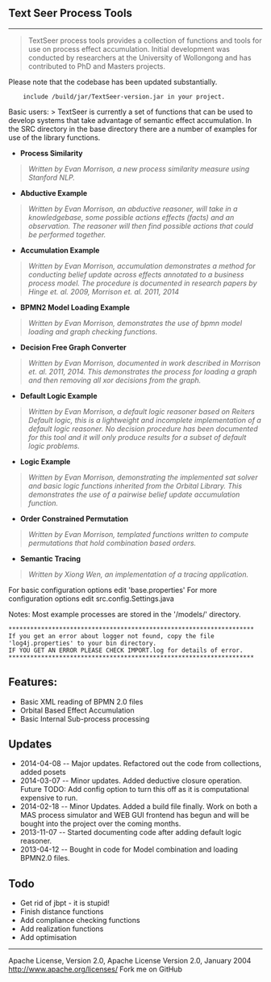 
## Text Seer Process Tools
----------------------------

> TextSeer process tools provides a collection of functions and tools for use on process effect accumulation. Initial development was conducted by researchers at the University of Wollongong and has contributed to PhD and Masters projects.


Please note that the codebase has been updated substantially. 
```
    include /build/jar/TextSeer-version.jar in your project. 
```

Basic users:
    > TextSeer is currently a set of functions that can be used to develop systems that take advantage of semantic effect accumulation. In the SRC directory in the base directory there are a number of examples for use of the library functions.

* **Process Similarity**
> *Written by Evan Morrison, a new process similarity measure using Stanford NLP.*


* **Abductive Example**
> *Written by Evan Morrison, an abductive reasoner, will take in a knowledgebase, some possible actions effects (facts) and an observation. The reasoner will then find possible actions that could be performed together.*

* **Accumulation Example**
> *Written by Evan Morrison, accumulation demonstrates a method for conducting belief update across effects annotated to a business process model. The procedure is documented in research papers by Hinge et. al. 2009, Morrison et. al. 2011, 2014*

* **BPMN2 Model Loading Example**
> *Written by Evan Morrison, demonstrates the use of bpmn model loading and graph checking functions.*

* **Decision Free Graph Converter**
> *Written by Evan Morrison, documented in work described in Morrison et. al. 2011, 2014. This demonstrates the process for loading a graph and then removing all xor decisions from the graph.*

* **Default Logic Example**
> *Written by Evan Morrison, a default logic reasoner based on Reiters Default logic, this is a lightweight and incomplete implementation of a default logic reasoner. No decision procedure has been documented for this tool and it will only produce results for a subset of default logic problems.*

* **Logic Example**
> *Written by Evan Morrison, demonstrating the implemented sat solver and basic logic functions inherited from the Orbital Library. This demonstrates the use of a pairwise belief update accumulation function.*  

* **Order Constrained Permutation**
> *Written by Evan Morrison, templated functions written to compute permutations that hold combination based orders.* 

* **Semantic Tracing**
> *Written by Xiong Wen, an implementation of a tracing application.*

   
For basic configuration options edit 'base.properties'
For more configuration options edit src.config.Settings.java

Notes:
Most example processes are stored in the '/models/' directory.

```
********************************************************************
If you get an error about logger not found, copy the file 
'log4j.properties' to your bin directory.
IF YOU GET AN ERROR PLEASE CHECK IMPORT.log for details of error.
********************************************************************
```



Features:
---------
* Basic XML reading of BPMN 2.0 files
* Orbital Based Effect Accumulation
* Basic Internal Sub-process processing


Updates
-------
 - 2014-04-08 -- Major updates. Refactored out the code from collections, added posets
 - 2014-03-07 -- Minor updates. Added deductive closure operation. Future TODO: Add config option to turn this off as it is computational expensive to run. 
 - 2014-02-18 -- Minor Updates. Added a build file finally. Work on both a MAS process simulator and WEB GUI frontend has begun and will be bought into the project over the coming months.
 - 2013-11-07 -- Started documenting code after adding default logic reasoner.
 - 2013-04-12 -- Bought in code for Model combination and loading BPMN2.0 files.

Todo
-------
 - Get rid of jbpt - it is stupid!
 - Finish distance functions
 - Add compliance checking functions
 - Add realization functions
 - Add optimisation

--------------------------------------------------
 Apache License, Version 2.0, Apache License Version 2.0, January 2004 http://www.apache.org/licenses/
Fork me on GitHub 